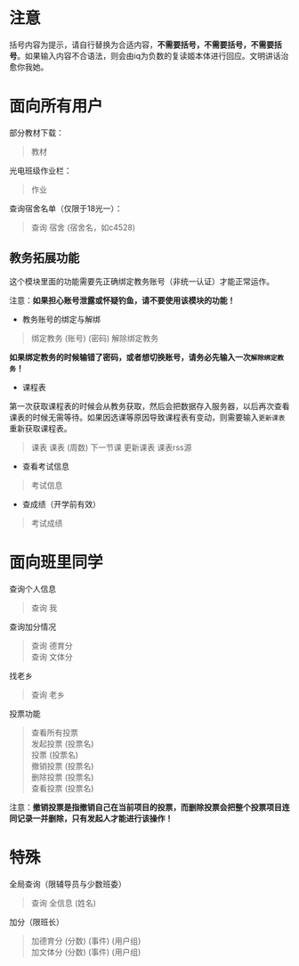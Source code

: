 # 注意

括号内容为提示，请自行替换为合适内容，**不需要括号，不需要括号，不需要括号**。如果输入内容不合语法，则会由iq为负数的复读姬本体进行回应。文明讲话治愈你我她。

# 面向所有用户

部分教材下载：
> 教材

光电班级作业栏：
> 作业

查询宿舍名单（仅限于18光一）：
> 查询 宿舍 (宿舍名，如c4528)

## 教务拓展功能

这个模块里面的功能需要先正确绑定教务账号（非统一认证）才能正常运作。

注意：**如果担心账号泄露或怀疑钓鱼，请不要使用该模块的功能！**

* 教务账号的绑定与解绑

> 绑定教务 (账号) (密码)
> 解除绑定教务

**如果绑定教务的时候输错了密码，或者想切换账号，请务必先输入一次`解除绑定教务`！**

* 课程表

第一次获取课程表的时候会从教务获取，然后会把数据存入服务器，以后再次查看课表的时候无需等待。如果因选课等原因导致课程表有变动，则需要输入`更新课表`重新获取课程表。

> 课表
> 课表 (周数)
> 下一节课
> 更新课表
> 课表rss源

* 查看考试信息

> 考试信息

* 查成绩（开学前有效）

> 考试成绩


# 面向班里同学

查询个人信息
> 查询 我

查询加分情况
> 查询 德育分  
> 查询 文体分

找老乡
> 查询 老乡

投票功能
> 查看所有投票    
> 发起投票 (投票名)    
> 投票 (投票名)    
> 撤销投票 (投票名)    
> 删除投票 (投票名)    
> 查看投票 (投票名)   

注意：**撤销投票是指撤销自己在当前项目的投票，而删除投票会把整个投票项目连同记录一并删除，只有发起人才能进行该操作！**

# 特殊

全局查询（限辅导员与少数班委）
> 查询 全信息 (姓名)

加分（限班长）
> 加德育分 (分数) (事件) (用户组)  
> 加文体分 (分数) (事件) (用户组)
